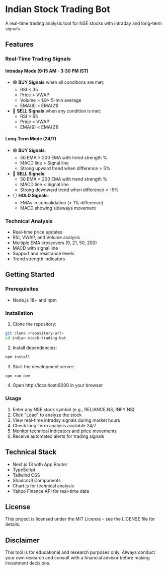 # Indian Stock Trading Bot

A real-time trading analysis tool for NSE stocks with intraday and long-term signals.

## Features

### Real-Time Trading Signals

#### Intraday Mode (9:15 AM - 3:30 PM IST)
- 🟢 **BUY Signals** when all conditions are met:
  - RSI < 35
  - Price > VWAP
  - Volume > 1.8× 5-min average
  - EMA(9) > EMA(21)
- 🔴 **SELL Signals** when any condition is met:
  - RSI > 65
  - Price < VWAP
  - EMA(9) < EMA(21)

#### Long-Term Mode (24/7)
- 🟢 **BUY Signals**:
  - 50 EMA > 200 EMA with trend strength %
  - MACD line > Signal line
  - Strong upward trend when difference > 5%
- 🔴 **SELL Signals**:
  - 50 EMA < 200 EMA with trend strength %
  - MACD line < Signal line
  - Strong downward trend when difference < -5%
- ⚪ **HOLD Signals**:
  - EMAs in consolidation (< 1% difference)
  - MACD showing sideways movement

### Technical Analysis
- Real-time price updates
- RSI, VWAP, and Volume analysis
- Multiple EMA crossovers (9, 21, 50, 200)
- MACD with signal line
- Support and resistance levels
- Trend strength indicators

## Getting Started

### Prerequisites
- Node.js 18+ and npm

### Installation
1. Clone the repository:
```bash
git clone <repository-url>
cd indian-stock-trading-bot
```

2. Install dependencies:
```bash
npm install
```

3. Start the development server:
```bash
npm run dev
```

4. Open http://localhost:8000 in your browser

### Usage
1. Enter any NSE stock symbol (e.g., RELIANCE.NS, INFY.NS)
2. Click "Load" to analyze the stock
3. View real-time intraday signals during market hours
4. Check long-term analysis available 24/7
5. Monitor technical indicators and price movements
6. Receive automated alerts for trading signals

## Technical Stack
- Next.js 13 with App Router
- TypeScript
- Tailwind CSS
- ShadcnUI Components
- Chart.js for technical analysis
- Yahoo Finance API for real-time data

## License
This project is licensed under the MIT License - see the LICENSE file for details.

## Disclaimer
This tool is for educational and research purposes only. Always conduct your own research and consult with a financial advisor before making investment decisions.
